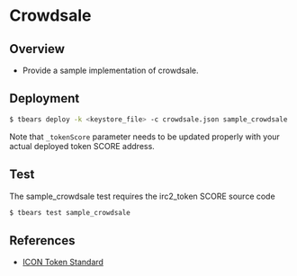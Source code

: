# Crowdsale

## Overview

* Provide a sample implementation of crowdsale.

## Deployment

```bash
$ tbears deploy -k <keystore_file> -c crowdsale.json sample_crowdsale
```
Note that `_tokenScore` parameter needs to be updated properly with your actual deployed token SCORE address.

## Test
The sample_crowdsale test requires the irc2_token SCORE source code
```bash
$ tbears test sample_crowdsale
```
## References

* [ICON Token Standard](https://github.com/icon-project/IIPs/blob/master/IIPS/iip-2.md)

